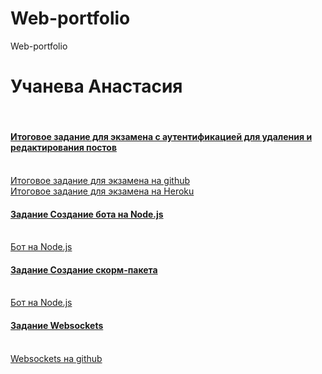 # Web-portfolio
Web-portfolio
<h1>Учанева Анастасия </h1> <br>
<h4><a href="https://kodaktor.ru/blogger_task">Итоговое задание для экзамена с аутентификацией для удаления и редактирования постов</a></h4> <br>
<a href="https://github.com/Nastyauch/apiPost_express_mongodb">Итоговое задание для экзамена на github</a> <br>
<a href="https://apipostuchaneva.herokuapp.com/user/login">Итоговое задание для экзамена на Heroku</a> <br>
<h4><a href="https://kodaktor.ru/g/bots">Задание Создание бота на Node.js</a></h4> <br>
<a href="https://kodaktor.ru/test_04bc7">Бот на Node.js</a> <br>
<h4><a href="https://kodaktor.ru/scorm">Задание Создание скорм-пакета</a></h4> <br>
<a href="https://uchaneva.moodlecloud.com/mod/scorm/view.php?id=11">Бот на Node.js</a> <br>
<h4><a href="https://kodaktor.ru/g/websockets_lab">Задание Websockets</a></h4> <br>
<a href="https://github.com/Nastyauch/ws"> Websockets на github</a> <br>
